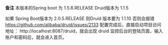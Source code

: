 **备注**
本版本的Spring boot 为 1.5.8.RELEASE
Druid版本为 1.1.5

如果 Spring Boot版本为 2.0.5.RELEASE
则Druid 版本要为 1.1.10
否则会报错
https://github.com/alibaba/druid/issues/2133
配置完成后，直接启动项目访问地址：
http://localhost:8087/druid，就会出现 druid 监控后台的登陆页面，输入账户和密码后，就会进入首页。